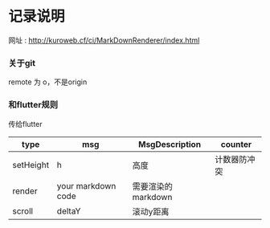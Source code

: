 # 记录说明
网址 : http://kuroweb.cf/ci/MarkDownRenderer/index.html
### 关于git
remote 为 o，不是origin
### 和flutter规则
传给flutter

| type | msg | MsgDescription | counter
| ----- | ------ | ------ | ----- |
|    setHeight   |     h   | 高度| 计数器防冲突
|    render   |     your markdown code   | 需要渲染的markdown |
|    scroll   |     deltaY   | 滚动y距离 |


